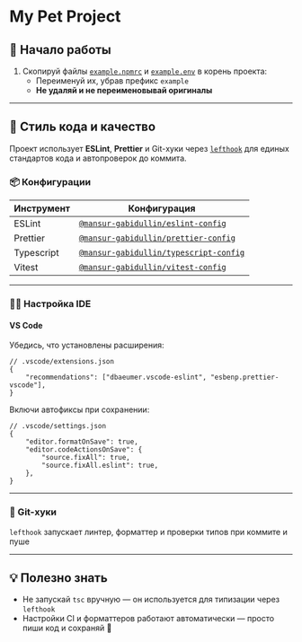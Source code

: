 # My Pet Project

## 🚀 Начало работы

1. Скопируй файлы [`example.npmrc`](example.npmrc) и [`example.env`](example.env) в корень проекта:
    - Переименуй их, убрав префикс `example`
    - **Не удаляй и не переименовывай оригиналы**

---

## 🧹 Стиль кода и качество

Проект использует **ESLint**, **Prettier** и Git-хуки через [`lefthook`](https://github.com/evilmartians/lefthook) для единых стандартов кода и автопроверок до коммита.

### 📦 Конфигурации

| Инструмент | Конфигурация                                                                  |
| ---------- | ----------------------------------------------------------------------------- |
| ESLint     | [`@mansur-gabidullin/eslint-config`](./packages/config/eslint-config)         |
| Prettier   | [`@mansur-gabidullin/prettier-config`](./packages/config/prettier-config)     |
| Typescript | [`@mansur-gabidullin/typescript-config`](./packages/config/typescript-config) |
| Vitest     | [`@mansur-gabidullin/vitest-config`](./packages/config/vitest-config)         |

---

### 🧑‍💻 Настройка IDE

#### VS Code

Убедись, что установлены расширения:

```jsonc
// .vscode/extensions.json
{
    "recommendations": ["dbaeumer.vscode-eslint", "esbenp.prettier-vscode"],
}
```

Включи автофиксы при сохранении:

```jsonc
// .vscode/settings.json
{
    "editor.formatOnSave": true,
    "editor.codeActionsOnSave": {
        "source.fixAll": true,
        "source.fixAll.eslint": true,
    },
}
```

---

### 🔧 Git-хуки

`lefthook` запускает линтер, форматтер и проверки типов при коммите и пуше

---

## 💡 Полезно знать

- Не запускай `tsc` вручную — он используется для типизации через `lefthook`
- Настройки CI и форматтеров работают автоматически — просто пиши код и сохраняй 🎯
